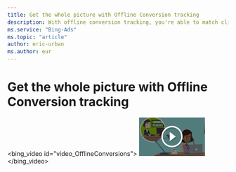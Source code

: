 ```yaml
---
title: Get the whole picture with Offline Conversion tracking
description: With offline conversion tracking, you're able to match clicks on your ads with calls or visits to your business. (English only)
ms.service: "Bing-Ads"
ms.topic: "article"
author: eric-urban
ms.author: eur
---
```


# Get the whole picture with Offline Conversion tracking

<bing_video id="video_OfflineConversions">
    ![Offline Conversion Tracking](../images/BA_VideoThumb_OfflineConversions.png)
  </bing_video>

